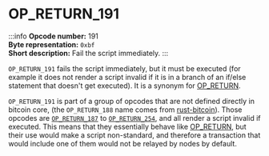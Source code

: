 # OP_RETURN_191
:::info
**Opcode number:** 191  
**Byte representation:**  `0xbf`  
**Short description:** Fail the script immediately.
:::

`OP_RETURN_191` fails the script immediately, but it must be executed (for example it does not render a script invalid if it is in a branch of an if/else statement that doesn't get executed). It is a synonym for [OP_RETURN](./OP_RETURN.md).

`OP_RETURN_191` is part of a group of opcodes that are not defined directly in bitcoin core, (the `OP_RETURN_188` name comes from [rust-bitcoin](https://docs.rs/bitcoin/latest/src/bitcoin/blockdata/opcodes.rs.html)). Those opcodes are [`OP_RETURN_187`](./OP_RETURN_187.md) to [`OP_RETURN_254`](./OP_RETURN_254.md), and all render a script invalid if executed. This means that they essentially behave like [OP_RETURN](./OP_RETURN.md), but their use would make a script non-standard, and therefore a transaction that would include one of them would not be relayed by nodes by default.
